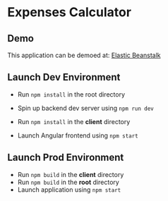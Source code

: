 # Expenses Calculator


## Demo

This application can be demoed at:
<a href="https://QuickenExpenses-env.eba-k4hfiscf.us-east-2.elasticbeanstalk.com">Elastic Beanstalk</a>


## Launch Dev Environment

- Run ```npm install``` in the root directory
- Spin up backend dev server using ```npm run dev```

- Run ```npm install``` in the **client** directory
- Launch Angular frontend using ```npm start```

## Launch Prod Environment

- Run ```npm build``` in the **client** directory
- Run ```npm build``` in the **root** directory
- Launch application using ```npm start```